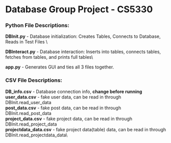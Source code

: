 # Database Group Project - CS5330

### Python File Descriptions:
**DBInit.py** - Database initialization: Creates Tables, Connects to Database, Reads in Test Files \

**DBInteract.py** - Database interaction: Inserts into tables, connects tables, fetches from tables, and prints full tables\

**app.py** - Generates GUI and ties all 3 files together. 

### CSV File Descriptions:
**DB_info.csv** - Database connection info, **change before running** \
**user_data.csv** - fake user data, can be read in through DBInit.read_user_data \
**post_data.csv** - fake post data, can be read in through DBInit.read_post_data \
**project_data.csv** - fake project data, can be read in through DBInit.read_project_data \
**projectdata_data.csv** - fake project data(table) data, can be read in through DBInit.read_projectdata_data\
